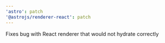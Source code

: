 ```yaml
---
'astro': patch
'@astrojs/renderer-react': patch
---
```


Fixes bug with React renderer that would not hydrate correctly
